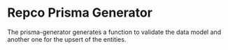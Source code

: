 # Repco Prisma Generator

The prisma-generator generates a function to validate the data model and another one for the upsert of the entities.
